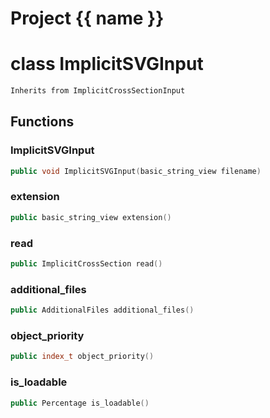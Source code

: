 <script setup>
import {useRoute} from 'vitepress'
const {path} = useRoute()
const tokens = path.split('/')
const words = tokens[2].split('-');
for (let i = 0; i < words.length; i++) {
    words[i] = words[i].charAt(0).toUpperCase() + words[i].slice(1);
    words[i] = words[i].replace('geode', 'Geode')
}
const name = words.join('-');
</script>
# Project {{ name }}

# class ImplicitSVGInput


```cpp
Inherits from ImplicitCrossSectionInput
```



## Functions

### ImplicitSVGInput

```cpp
public void ImplicitSVGInput(basic_string_view filename)
```


### extension

```cpp
public basic_string_view extension()
```


### read

```cpp
public ImplicitCrossSection read()
```


### additional_files

```cpp
public AdditionalFiles additional_files()
```


### object_priority

```cpp
public index_t object_priority()
```


### is_loadable

```cpp
public Percentage is_loadable()
```




